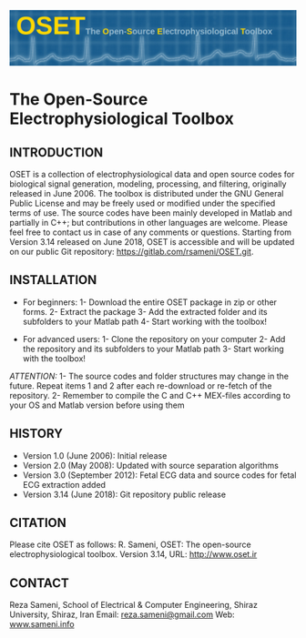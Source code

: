 ![OSET Logo](/images/OSETlogo.png)
# The Open-Source Electrophysiological Toolbox

## INTRODUCTION

OSET is a collection of electrophysiological data and open source codes for biological signal generation, modeling, processing, and filtering, originally released in June 2006. The toolbox is distributed under the GNU General Public License and may be freely used or modified under the specified terms of use. The source codes have been mainly developed in Matlab and partially in C++; but contributions in other languages are welcome. Please feel free to contact us in case of any comments or questions.
Starting from Version 3.14 released on June 2018, OSET is accessible and will be updated on our public Git repository: https://gitlab.com/rsameni/OSET.git.

## INSTALLATION

* For beginners:
1- Download the entire OSET package in zip or other forms.
2- Extract the package
3- Add the extracted folder and its subfolders to your Matlab path
4- Start working with the toolbox!

* For advanced users:
1- Clone the repository on your computer
2- Add the repository and its subfolders to your Matlab path
3- Start working with the toolbox!

*ATTENTION:*
1- The source codes and folder structures may change in the future. Repeat items 1 and 2 after each re-download or re-fetch of the repository.
2- Remember to compile the C and C++ MEX-files according to your OS and Matlab version before using them

## HISTORY
* Version 1.0 (June 2006): Initial release
* Version 2.0 (May 2008): Updated with source separation algorithms
* Version 3.0 (September 2012): Fetal ECG data and source codes for fetal ECG extraction added
* Version 3.14 (June 2018): Git repository public release

## CITATION
Please cite OSET as follows: R. Sameni, OSET: The open-source electrophysiological toolbox. Version 3.14, URL: http://www.oset.ir

## CONTACT
Reza Sameni,
School of Electrical & Computer Engineering, Shiraz University, Shiraz, Iran
Email: reza.sameni@gmail.com
Web: www.sameni.info